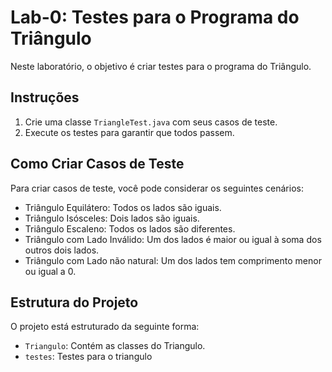 # Lab-0: Testes para o Programa do Triângulo

Neste laboratório, o objetivo é criar testes para o programa do Triângulo.

## Instruções

1. Crie uma classe `TriangleTest.java` com seus casos de teste.
2. Execute os testes para garantir que todos passem.

## Como Criar Casos de Teste

Para criar casos de teste, você pode considerar os seguintes cenários:

- Triângulo Equilátero: Todos os lados são iguais.
- Triângulo Isósceles: Dois lados são iguais.
- Triângulo Escaleno: Todos os lados são diferentes.
- Triângulo com Lado Inválido: Um dos lados é maior ou igual à soma dos outros dois lados.
- Triângulo com Lado não natural: Um dos lados tem comprimento menor ou igual a 0.

## Estrutura do Projeto

O projeto está estruturado da seguinte forma:

- `Triangulo`: Contém as classes do Triangulo.
- `testes`: Testes para o triangulo




